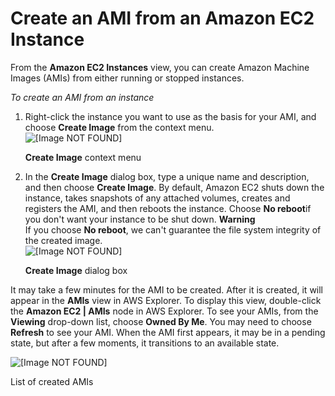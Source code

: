 # Create an AMI from an Amazon EC2 Instance<a name="tkv-create-ami-from-instance"></a>

From the **Amazon EC2 Instances** view, you can create Amazon Machine Images \(AMIs\) from either running or stopped instances\.

 *To create an AMI from an instance* 

1. Right\-click the instance you want to use as the basis for your AMI, and choose **Create Image** from the context menu\.  
![\[Image NOT FOUND\]](http://docs.aws.amazon.com/toolkit-for-visual-studio/latest/user-guide/images/tkv-ec2-create-ami-menu2.png)

    **Create Image** context menu

1. In the **Create Image** dialog box, type a unique name and description, and then choose **Create Image**\. By default, Amazon EC2 shuts down the instance, takes snapshots of any attached volumes, creates and registers the AMI, and then reboots the instance\. Choose **No reboot**if you don't want your instance to be shut down\.
**Warning**  
If you choose **No reboot**, we can't guarantee the file system integrity of the created image\.  
![\[Image NOT FOUND\]](http://docs.aws.amazon.com/toolkit-for-visual-studio/latest/user-guide/images/tkv-ec2-create-ami-dlg2.png)

    **Create Image** dialog box

It may take a few minutes for the AMI to be created\. After it is created, it will appear in the **AMIs** view in AWS Explorer\. To display this view, double\-click the **Amazon EC2 \| AMIs** node in AWS Explorer\. To see your AMIs, from the **Viewing** drop\-down list, choose **Owned By Me**\. You may need to choose **Refresh** to see your AMI\. When the AMI first appears, it may be in a pending state, but after a few moments, it transitions to an available state\.

![\[Image NOT FOUND\]](http://docs.aws.amazon.com/toolkit-for-visual-studio/latest/user-guide/images/tkv-ec2-created-amis-list2.png)

List of created AMIs